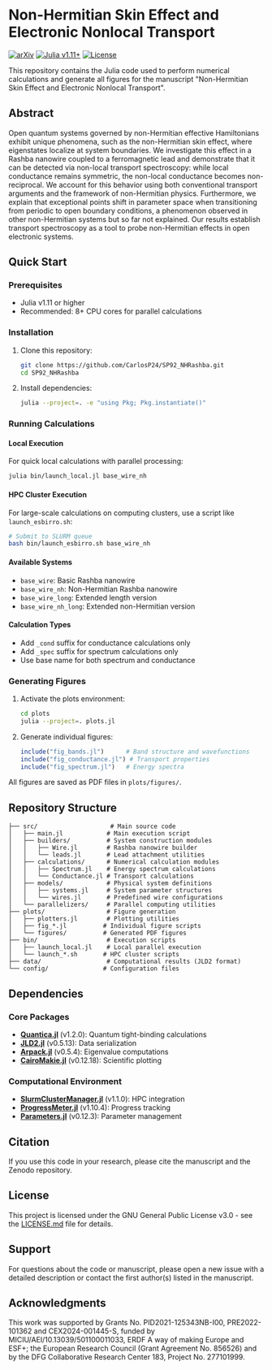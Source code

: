 # Non-Hermitian Skin Effect and Electronic Nonlocal Transport

[![arXiv](https://img.shields.io/badge/arXiv-XXXX.XXXXX-b31b1b.svg)](https://arxiv.org/abs/XXXX.XXXXX)
[![Julia v1.11+](https://img.shields.io/badge/Julia-v1.11+-blue.svg)](https://julialang.org/)
[![License](https://img.shields.io/badge/License-GPL--3.0-blue.svg)](LICENSE.md)

This repository contains the Julia code used to perform numerical calculations and generate all figures for the manuscript "Non-Hermitian Skin Effect and Electronic Nonlocal Transport".

## Abstract

Open quantum systems governed by non-Hermitian effective Hamiltonians exhibit unique phenomena, such as the non-Hermitian skin effect, where eigenstates localize at system boundaries. We investigate this effect in a Rashba nanowire coupled to a ferromagnetic lead and demonstrate that it can be detected via non-local transport spectroscopy: while local conductance remains symmetric, the non-local conductance becomes non-reciprocal. We account for this behavior using both conventional transport arguments and the framework of non-Hermitian physics. Furthermore, we explain that exceptional points shift in parameter space when transitioning from periodic to open boundary conditions, a phenomenon observed in other non-Hermitian systems but so far not explained. Our results establish transport spectroscopy as a tool to probe non-Hermitian effects in open electronic systems.

## Quick Start

### Prerequisites

- Julia v1.11 or higher
- Recommended: 8+ CPU cores for parallel calculations

### Installation

1. Clone this repository:

   ```bash
   git clone https://github.com/CarlosP24/SP92_NHRashba.git
   cd SP92_NHRashba
   ```

2. Install dependencies:

   ```bash
   julia --project=. -e "using Pkg; Pkg.instantiate()"
   ```

### Running Calculations

#### Local Execution

For quick local calculations with parallel processing:

```bash
julia bin/launch_local.jl base_wire_nh
```

#### HPC Cluster Execution

For large-scale calculations on computing clusters, use a script like `launch_esbirro.sh`:

```bash
# Submit to SLURM queue
bash bin/launch_esbirro.sh base_wire_nh
```

#### Available Systems

- `base_wire`: Basic Rashba nanowire
- `base_wire_nh`: Non-Hermitian Rashba nanowire
- `base_wire_long`: Extended length version
- `base_wire_nh_long`: Extended non-Hermitian version

#### Calculation Types

- Add `_cond` suffix for conductance calculations only
- Add `_spec` suffix for spectrum calculations only
- Use base name for both spectrum and conductance

### Generating Figures

1. Activate the plots environment:

   ```bash
   cd plots
   julia --project=. plots.jl
   ```

2. Generate individual figures:

   ```julia
   include("fig_bands.jl")      # Band structure and wavefunctions
   include("fig_conductance.jl") # Transport properties
   include("fig_spectrum.jl")   # Energy spectra
   ```

All figures are saved as PDF files in `plots/figures/`.

## Repository Structure

```text
├── src/                    # Main source code
│   ├── main.jl            # Main execution script
│   ├── builders/          # System construction modules
│   │   ├── Wire.jl        # Rashba nanowire builder
│   │   └── leads.jl       # Lead attachment utilities
│   ├── calculations/      # Numerical calculation modules
│   │   ├── Spectrum.jl    # Energy spectrum calculations
│   │   └── Conductance.jl # Transport calculations
│   ├── models/            # Physical system definitions
│   │   ├── systems.jl     # System parameter structures
│   │   └── wires.jl       # Predefined wire configurations
│   └── parallelizers/     # Parallel computing utilities
├── plots/                 # Figure generation
│   ├── plotters.jl        # Plotting utilities
│   ├── fig_*.jl          # Individual figure scripts
│   └── figures/          # Generated PDF figures
├── bin/                   # Execution scripts
│   ├── launch_local.jl    # Local parallel execution
│   └── launch_*.sh       # HPC cluster scripts
├── data/                  # Computational results (JLD2 format)
└── config/               # Configuration files
```

## Dependencies

### Core Packages

- **[Quantica.jl](https://github.com/pablosanjose/Quantica.jl)** (v1.2.0): Quantum tight-binding calculations
- **[JLD2.jl](https://github.com/JuliaIO/JLD2.jl)** (v0.5.13): Data serialization
- **[Arpack.jl](https://github.com/JuliaLinearAlgebra/Arpack.jl)** (v0.5.4): Eigenvalue computations
- **[CairoMakie.jl](https://github.com/JuliaPlots/Makie.jl)** (v0.12.18): Scientific plotting

### Computational Environment

- **[SlurmClusterManager.jl](https://github.com/JuliaParallel/SlurmClusterManager.jl)** (v1.1.0): HPC integration
- **[ProgressMeter.jl](https://github.com/timholy/ProgressMeter.jl)** (v1.10.4): Progress tracking
- **[Parameters.jl](https://github.com/mauro3/Parameters.jl)** (v0.12.3): Parameter management

## Citation

If you use this code in your research, please cite the manuscript and the Zenodo repository.

## License

This project is licensed under the GNU General Public License v3.0 - see the [LICENSE.md](LICENSE.md) file for details.

## Support

For questions about the code or manuscript, please open a new issue with a detailed description or contact the first author(s) listed in the manuscript.

## Acknowledgments

This work was supported by Grants No. PID2021-125343NB-I00, PRE2022-101362 and CEX2024-001445-S, funded by MICIU/AEI/10.13039/501100011033, ERDF A way of making Europe and ESF+; the European Research Council (Grant Agreement No. 856526) and by the DFG Collaborative Research Center 183, Project No. 277101999. 
